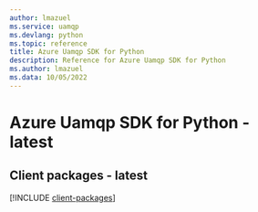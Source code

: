 ```yaml
---
author: lmazuel
ms.service: uamqp
ms.devlang: python
ms.topic: reference
title: Azure Uamqp SDK for Python
description: Reference for Azure Uamqp SDK for Python
ms.author: lmazuel
ms.data: 10/05/2022
---
```

# Azure Uamqp SDK for Python - latest

## Client packages - latest
[!INCLUDE [client-packages](uamqp-client-index.md)]